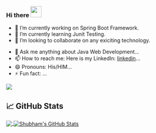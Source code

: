 ### Hi there <img src="https://raw.githubusercontent.com/MartinHeinz/MartinHeinz/master/wave.gif" width="30px">

- 🔭 I’m currently working on Spring Boot Framework.
- 🌱 I’m currently learning Junit Testing.
- 👯 I’m looking to collaborate on any exiciting technology.
<!-- - 🤔 I’m looking for help with ... -->
- 💬 Ask me anything about Java Web Development...
- 📫 How to reach me: Here is my LinkedIn: [linkedin](https://www.linkedin.com/in/shubhamkumaroffice/)...
- 😄 Pronouns: His/HIM...
- ⚡ Fun fact: ...

![](https://komarev.com/ghpvc/?username=shubhamgitzone&label=PROFILE+VIEWS)

## &#x1f4c8; GitHub Stats
 <a href="https://github.com/shubhamgitzone/shubhamgitzone">
  <img align="center" src="https://github-readme-stats.vercel.app/api/top-langs/?username=shubhamgitzone&hide=nothing,html&title_color=ffffff&text_color=c9cacc&icon_color=2bbc8a&bg_color=1d1f21" />
</a>
<a href="https://github.com/shubhamgitzone/shubhamgitzone">
  <img align="center" src="https://github-readme-stats.vercel.app/api?username=shubhamgitzone&show_icons=true&line_height=27&count_private=true&title_color=ffffff&text_color=c9cacc&icon_color=2bbc8a&bg_color=1d1f21" alt="Shubham's GitHub Stats" />
</a>
